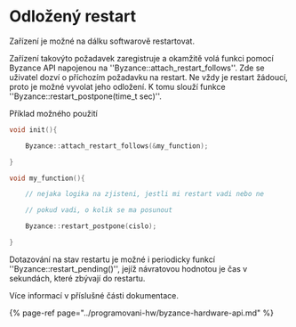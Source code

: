 # Odložený restart

Zařízení je možné na dálku softwarově restartovat.

Zařízení takovýto požadavek zaregistruje a okamžitě volá funkci pomocí Byzance API napojenou na ''Byzance::attach\_restart\_follows''. Zde se uživatel dozví o příchozím požadavku na restart. Ne vždy je restart žádoucí, proto je možné vyvolat jeho odložení. K tomu slouží funkce ''Byzance::restart\_postpone\(time\_t sec\)''.

Příklad možného použití

```cpp
void init(){

    Byzance::attach_restart_follows(&my_function);

}

void my_function(){

    // nejaka logika na zjisteni, jestli mi restart vadi nebo ne

    // pokud vadi, o kolik se ma posunout

    Byzance::restart_postpone(cislo);

}
```

Dotazování na stav restartu je možné i periodicky funkcí ''Byzance::restart\_pending\(\)'', jejíž návratovou hodnotou je čas v sekundách, které zbývají do restartu.

Více informací v příslušné části dokumentace.

{% page-ref page="../programovani-hw/byzance-hardware-api.md" %}



